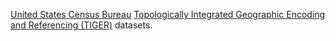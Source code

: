 [United States Census Bureau](https://www.census.gov)
[Topologically Integrated Geographic Encoding and
Referencing (TIGER)](https://www.census.gov/geographies/mapping-files/time-series/geo/tiger-line-file.html)
datasets.
